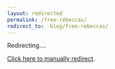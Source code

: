 ```yaml
---
layout: redirected
permalink: /free-rebeccas/
redirect_to:  blog/free-rebeccas/
---
```


Redirecting....

[Click here to manually redirect](https://parade.events/blog/free-rebeccas).
